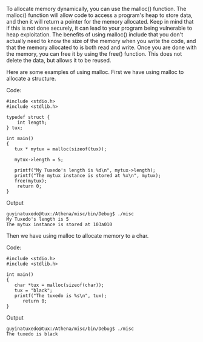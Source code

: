 
To allocate memory dynamically, you can use the malloc() function. The malloc() function will allow code to access a program's heap to store data, and then it will return a pointer for the memory allocated. Keep in mind that if this is not done securely, it can lead to your program being vulnerable to heap exploitation. The benefits of using malloc() include that you don't actually need to know the size of the memory when you write the code, and that the memory allocated to is both read and write. Once you are done with the memory, you can free it by using the free() function. This does not delete the data, but allows it to be reused.

Here are some examples of using malloc. First we have using malloc to allocate a structure.

Code:
```
#include <stdio.h>
#include <stdlib.h>

typedef struct {
    int length;
} tux;

int main()
{
   tux * mytux = malloc(sizeof(tux));

   mytux->length = 5;

   printf("My Tuxedo's length is %d\n", mytux->length);
   printf("The mytux instance is stored at %x\n", mytux);
   free(mytux);
    return 0;
}
```

Output
```
guyinatuxedo@tux:/Athena/misc/bin/Debug$ ./misc
My Tuxedo's length is 5
The mytux instance is stored at 103a010
```

Then we have using malloc to allocate memory to a char.

Code:
```
#include <stdio.h>
#include <stdlib.h>

int main()
{
   char *tux = malloc(sizeof(char));
   tux = "black";
   printf("The tuxedo is %s\n", tux);
      return 0;
}
```

Output
```
guyinatuxedo@tux:/Athena/misc/bin/Debug$ ./misc 
The tuxedo is black
```
